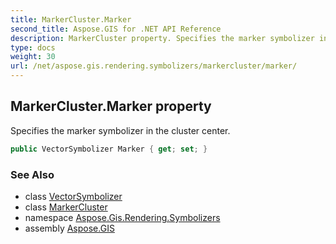 ```yaml
---
title: MarkerCluster.Marker
second_title: Aspose.GIS for .NET API Reference
description: MarkerCluster property. Specifies the marker symbolizer in the cluster center
type: docs
weight: 30
url: /net/aspose.gis.rendering.symbolizers/markercluster/marker/
---
```

## MarkerCluster.Marker property

Specifies the marker symbolizer in the cluster center.

```csharp
public VectorSymbolizer Marker { get; set; }
```

### See Also

* class [VectorSymbolizer](../../vectorsymbolizer/)
* class [MarkerCluster](../)
* namespace [Aspose.Gis.Rendering.Symbolizers](../../markercluster/)
* assembly [Aspose.GIS](../../../)


